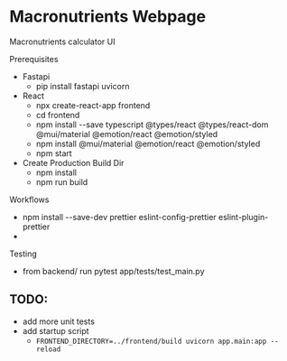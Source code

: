# Macronutrients Webpage

Macronutrients calculator UI

Prerequisites
- Fastapi
  - pip install fastapi uvicorn
- React
  - npx create-react-app frontend
  - cd frontend
  - npm install --save typescript @types/react @types/react-dom @mui/material @emotion/react @emotion/styled
  - npm install @mui/material @emotion/react @emotion/styled
  - npm start
- Create Production Build Dir
  - npm install
  - npm run build

Workflows
- npm install --save-dev prettier eslint-config-prettier eslint-plugin-prettier
- 

Testing
 - from backend/ run  pytest app/tests/test_main.py 



## TODO: 
- add more unit tests
- add startup script
  - `FRONTEND_DIRECTORY=../frontend/build uvicorn app.main:app --reload`
